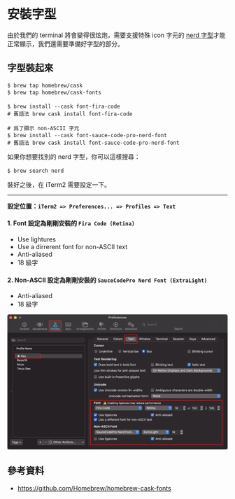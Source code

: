 # 安裝字型

由於我們的 terminal 將會變得很炫炮，需要支援特殊 icon 字元的 [nerd 字型](https://github.com/ryanoasis/nerd-fonts)才能正常顯示，我們還需要準備好字型的部分。


## 字型裝起來

```shell
$ brew tap homebrew/cask
$ brew tap homebrew/cask-fonts

$ brew install --cask font-fira-code
# 舊語法 brew cask install font-fira-code

# 爲了顯示 non-ASCII 字元
$ brew install --cask font-sauce-code-pro-nerd-font
# 舊語法 brew cask install font-sauce-code-pro-nerd-font
```

如果你想要找別的 nerd 字型，你可以這樣搜尋：

```shell
$ brew search nerd
```

裝好之後，在 iTerm2 需要設定一下。

---

**設定位置：`iTerm2 => Preferences... => Profiles => Text`**

#### 1. Font 設定為剛剛安裝的 `Fira Code (Retina)`

- Use lightures
- Use a dirrerent font for non-ASCII text
- Anti-aliased
- 18 級字

#### 2. Non-ASCII 設定為剛剛安裝的 `SauceCodePro Nerd Font (ExtraLight)`

- Anti-aliased
- 18 級字

![font setting](/assets/iterm2_font_setting.jpg)


## 參考資料

- https://github.com/Homebrew/homebrew-cask-fonts
